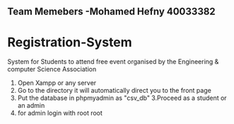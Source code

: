 Team Memebers
-Mohamed Hefny  40033382
-
# Registration-System
System for Students to attend free event organised by the Engineering &amp; computer Science Association


1. Open Xampp or any server
2. Go to the directory it will automatically direct
you to the front page
3. Put the database in phpmyadmin as "csv_db"
3.Proceed as a student or an admin
4. for admin login with root root
